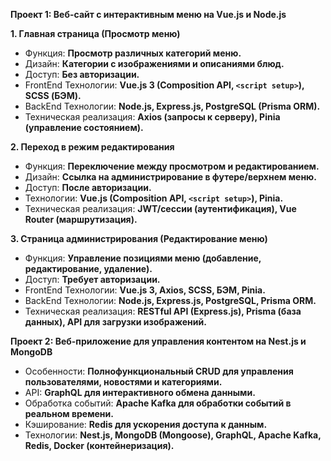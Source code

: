 **Проект 1: Веб-сайт с интерактивным меню на Vue.js и Node.js**

**1. Главная страница (Просмотр меню)**
- Функция: **Просмотр различных категорий меню.**
- Дизайн: **Категории с изображениями и описаниями блюд.**
- Доступ: **Без авторизации.**
- FrontEnd Технологии: **Vue.js 3 (Composition API, `<script setup>`), SCSS (БЭМ).**
- BackEnd Технологии: **Node.js, Express.js, PostgreSQL (Prisma ORM).**
- Техническая реализация: **Axios (запросы к серверу), Pinia (управление состоянием).**

**2. Переход в режим редактирования**
- Функция: **Переключение между просмотром и редактированием.**
- Дизайн: **Ссылка на администрирование в футере/верхнем меню.**
- Доступ: **После авторизации.**
- Технологии: **Vue.js (Composition API, `<script setup>`), Pinia.**
- Техническая реализация: **JWT/сессии (аутентификация), Vue Router (маршрутизация).**

**3. Страница администрирования (Редактирование меню)**
- Функция: **Управление позициями меню (добавление, редактирование, удаление).**
- Доступ: **Требует авторизации.**
- FrontEnd Технологии: **Vue.js 3, Axios, SCSS, БЭМ, Pinia.**
- BackEnd Технологии: **Node.js, Express.js, PostgreSQL, Prisma ORM.**
- Техническая реализация: **RESTful API (Express.js), Prisma (база данных), API для загрузки изображений.**

**Проект 2: Веб-приложение для управления контентом на Nest.js и MongoDB**
- Особенности: **Полнофункциональный CRUD для управления пользователями, новостями и категориями.**
- API: **GraphQL для интерактивного обмена данными.**
- Обработка событий: **Apache Kafka для обработки событий в реальном времени.**
- Кэширование: **Redis для ускорения доступа к данным.**
- Технологии: **Nest.js, MongoDB (Mongoose), GraphQL, Apache Kafka, Redis, Docker (контейнеризация).**
